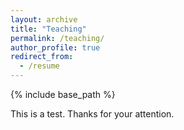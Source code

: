 ```yaml
---
layout: archive
title: "Teaching"
permalink: /teaching/
author_profile: true
redirect_from:
  - /resume
---
```


{% include base_path %}

This is a test.
Thanks for your attention.
